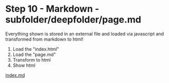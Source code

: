 # Step 10 - Markdown - subfolder/deepfolder/page.md

Everything shown is stored in an external file
and loaded via javascript and transformed from
markdown to html!

1. Load the "index.html"
2. Load the "page.md"
3. Transform to html
4. Show html

[index.md](index.md)
